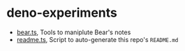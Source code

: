 # deno-experiments

* [bear.ts](bear.ts), Tools to maniplute Bear's notes
* [readme.ts](readme.ts), Script to auto-generate this repo's `README.md`
